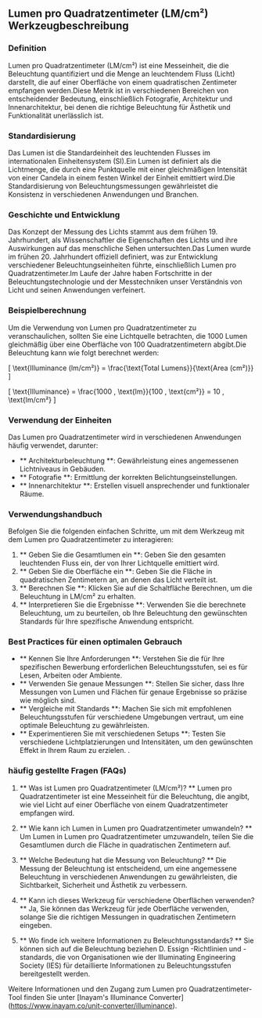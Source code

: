 ## Lumen pro Quadratzentimeter (LM/cm²) Werkzeugbeschreibung

### Definition
Lumen pro Quadratzentimeter (LM/cm²) ist eine Messeinheit, die die Beleuchtung quantifiziert und die Menge an leuchtendem Fluss (Licht) darstellt, die auf einer Oberfläche von einem quadratischen Zentimeter empfangen werden.Diese Metrik ist in verschiedenen Bereichen von entscheidender Bedeutung, einschließlich Fotografie, Architektur und Innenarchitektur, bei denen die richtige Beleuchtung für Ästhetik und Funktionalität unerlässlich ist.

### Standardisierung
Das Lumen ist die Standardeinheit des leuchtenden Flusses im internationalen Einheitensystem (SI).Ein Lumen ist definiert als die Lichtmenge, die durch eine Punktquelle mit einer gleichmäßigen Intensität von einer Candela in einem festen Winkel der Einheit emittiert wird.Die Standardisierung von Beleuchtungsmessungen gewährleistet die Konsistenz in verschiedenen Anwendungen und Branchen.

### Geschichte und Entwicklung
Das Konzept der Messung des Lichts stammt aus dem frühen 19. Jahrhundert, als Wissenschaftler die Eigenschaften des Lichts und ihre Auswirkungen auf das menschliche Sehen untersuchten.Das Lumen wurde im frühen 20. Jahrhundert offiziell definiert, was zur Entwicklung verschiedener Beleuchtungseinheiten führte, einschließlich Lumen pro Quadratzentimeter.Im Laufe der Jahre haben Fortschritte in der Beleuchtungstechnologie und der Messtechniken unser Verständnis von Licht und seinen Anwendungen verfeinert.

### Beispielberechnung
Um die Verwendung von Lumen pro Quadratzentimeter zu veranschaulichen, sollten Sie eine Lichtquelle betrachten, die 1000 Lumen gleichmäßig über eine Oberfläche von 100 Quadratzentimetern abgibt.Die Beleuchtung kann wie folgt berechnet werden:

\[ \text{Illuminance (lm/cm²)} = \frac{\text{Total Lumens}}{\text{Area (cm²)}} \]

\[ \text{Illuminance} = \frac{1000 \, \text{lm}}{100 \, \text{cm²}} = 10 \, \text{lm/cm²} \]

### Verwendung der Einheiten
Das Lumen pro Quadratzentimeter wird in verschiedenen Anwendungen häufig verwendet, darunter:
- ** Architekturbeleuchtung **: Gewährleistung eines angemessenen Lichtniveaus in Gebäuden.
- ** Fotografie **: Ermittlung der korrekten Belichtungseinstellungen.
- ** Innenarchitektur **: Erstellen visuell ansprechender und funktionaler Räume.

### Verwendungshandbuch
Befolgen Sie die folgenden einfachen Schritte, um mit dem Werkzeug mit dem Lumen pro Quadratzentimeter zu interagieren:
1. ** Geben Sie die Gesamtlumen ein **: Geben Sie den gesamten leuchtenden Fluss ein, der von Ihrer Lichtquelle emittiert wird.
2. ** Geben Sie die Oberfläche ein **: Geben Sie die Fläche in quadratischen Zentimetern an, an denen das Licht verteilt ist.
3. ** Berechnen Sie **: Klicken Sie auf die Schaltfläche Berechnen, um die Beleuchtung in LM/cm² zu erhalten.
4. ** Interpretieren Sie die Ergebnisse **: Verwenden Sie die berechnete Beleuchtung, um zu beurteilen, ob Ihre Beleuchtung den gewünschten Standards für Ihre spezifische Anwendung entspricht.

### Best Practices für einen optimalen Gebrauch
- ** Kennen Sie Ihre Anforderungen **: Verstehen Sie die für Ihre spezifischen Bewerbung erforderlichen Beleuchtungsstufen, sei es für Lesen, Arbeiten oder Ambiente.
- ** Verwenden Sie genaue Messungen **: Stellen Sie sicher, dass Ihre Messungen von Lumen und Flächen für genaue Ergebnisse so präzise wie möglich sind.
- ** Vergleiche mit Standards **: Machen Sie sich mit empfohlenen Beleuchtungsstufen für verschiedene Umgebungen vertraut, um eine optimale Beleuchtung zu gewährleisten.
- ** Experimentieren Sie mit verschiedenen Setups **: Testen Sie verschiedene Lichtplatzierungen und Intensitäten, um den gewünschten Effekt in Ihrem Raum zu erzielen.
.

### häufig gestellte Fragen (FAQs)

1. ** Was ist Lumen pro Quadratzentimeter (LM/cm²)? **
Lumen pro Quadratzentimeter ist eine Messeinheit für die Beleuchtung, die angibt, wie viel Licht auf einer Oberfläche von einem Quadratzentimeter empfangen wird.

2. ** Wie kann ich Lumen in Lumen pro Quadratzentimeter umwandeln? **
Um Lumen in Lumen pro Quadratzentimeter umzuwandeln, teilen Sie die Gesamtlumen durch die Fläche in quadratischen Zentimetern auf.

3. ** Welche Bedeutung hat die Messung von Beleuchtung? **
Die Messung der Beleuchtung ist entscheidend, um eine angemessene Beleuchtung in verschiedenen Anwendungen zu gewährleisten, die Sichtbarkeit, Sicherheit und Ästhetik zu verbessern.

4. ** Kann ich dieses Werkzeug für verschiedene Oberflächen verwenden? **
Ja, Sie können das Werkzeug für jede Oberfläche verwenden, solange Sie die richtigen Messungen in quadratischen Zentimetern eingeben.

5. ** Wo finde ich weitere Informationen zu Beleuchtungsstandards? **
Sie können sich auf die Beleuchtung beziehen D. Essign -Richtlinien und -standards, die von Organisationen wie der Illuminating Engineering Society (IES) für detaillierte Informationen zu Beleuchtungsstufen bereitgestellt werden.

Weitere Informationen und den Zugang zum Lumen pro Quadratzentimeter-Tool finden Sie unter [Inayam's Illuminance Converter] (https://www.inayam.co/unit-converter/illuminance).